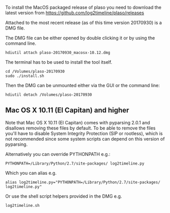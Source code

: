 To install the MacOS packaged release of plaso you need to download the latest version from https://github.com/log2timeline/plaso/releases

Attached to the most recent release (as of this time version 20170930) is a DMG file.

The DMG file can be either opened by double clicking it or by using the command line.

```
hdiutil attach plaso-20170930_macosx-10.12.dmg
```

The terminal has to be used to install the tool itself.

```
cd /Volumes/plaso-20170930
sudo ./install.sh
```

Then the DMG can be unmounted either via the GUI or the command line:
```
hdiutil detach /Volumes/plaso-20170930
```

## Mac OS X 10.11 (El Capitan) and higher
Note that Mac OS X 10.11 (El Capitan) comes with pyparsing 2.0.1 and disallows removing these files by default. To be able to remove the files you'll have to disable System Integrity Protection (SIP or rootless), which is not recommended since some system scripts can depend on this version of pyparsing.

Alternatively you can override PYTHONPATH e.g.:
```
PYTHONPATH=/Library/Python/2.7/site-packages/ log2timeline.py
```

Which you can alias e.g.
```
alias log2timeline.py="PYTHONPATH=/Library/Python/2.7/site-packages/ log2timeline.py"
```

Or use the shell script helpers provided in the DMG e.g.
```
log2timeline.sh
```
